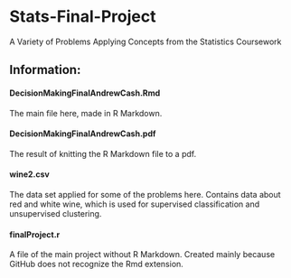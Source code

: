 # Stats-Final-Project
A Variety of Problems Applying Concepts from the Statistics Coursework

## Information:

#### DecisionMakingFinalAndrewCash.Rmd
The main file here, made in R Markdown.

#### DecisionMakingFinalAndrewCash.pdf
The result of knitting the R Markdown file to a pdf.

#### wine2.csv
The data set applied for some of the problems here. Contains data about red and white wine, which is used for supervised classification and unsupervised clustering.

#### finalProject.r
A file of the main project without R Markdown. Created mainly because GitHub does not recognize the Rmd extension.
